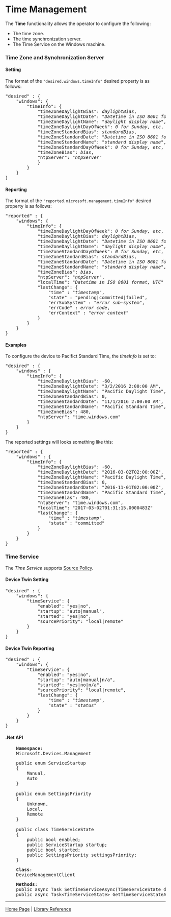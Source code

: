 # Time Management

The **Time** functionality allows the operator to configure the following:

- The time zone.
- The time synchronization server.
- The Time Service on the Windows machine.

### Time Zone and Synchronization Server

#### Setting
The format of the `"desired.windows.timeInfo"` desired property is as follows:

<pre>
"desired" : {
    "windows": {
        "timeInfo": {
            "timeZoneDaylightBias": <i>daylightBias</i>,
            "timeZoneDaylightDate": "<i>Datetime in ISO 8601 format, UTC</i>",
            "timeZoneDaylightName": "<i>daylight display name</i>",
            "timeZoneDaylightDayOfWeek": <i>0 for Sunday, etc</i>,
            "timeZoneStandardBias": <i>standardBias</i>,
            "timeZoneStandardDate": "<i>Datetime in ISO 8601 format, UTC</i>",
            "timeZoneStandardName": "<i>standard display name</i>",
            "timeZoneStandardDayOfWeek": <i>0 for Sunday, etc</i>,
            "timeZoneBias": <i>bias</i>,
            "ntpServer": "<i>ntpServer</i>"
            }
        }
    }
}
</pre>

#### Reporting
The format of the `"reported.microsoft.management.timeInfo"` desired property is as follows:

<pre>
"reported" : {
    "windows": {
        "timeInfo": {
            "timeZoneDaylightDayOfWeek": <i>0 for Sunday, etc</i>,
            "timeZoneDaylightBias": <i>daylightBias</i>,
            "timeZoneDaylightDate": "<i>Datetime in ISO 8601 format, UTC</i>",
            "timeZoneDaylightName": "<i>daylight display name</i>",
            "timeZoneStandardDayOfWeek": <i>0 for Sunday, etc</i>,
            "timeZoneStandardBias": <i>standardBias</i>,
            "timeZoneStandardDate": "<i>Datetime in ISO 8601 format, UTC</i>",
            "timeZoneStandardName": "<i>standard display name</i>",
            "timeZoneBias": <i>bias</i>,
            "ntpServer": "<i>ntpServer</i>",
            "localTime": "<i>Datetime in ISO 8601 format, UTC</i>"
            "lastChange": {
                "time" : "<i>timestamp</i>",
                "state" : "pending|committed|failed",
                "errSubSystem" : "<i>error sub-system</i>",
                "errCode" : <i>error code</i>,
                "errContext" : "<i>error context</i>"
            }
        }
    }
}
</pre>

#### Examples

To configure the device to Pacifict Standard Time, the <i>timeInfo</i> is set to:

<pre>
"desired" : {
    "windows" : {
        "timeInfo": {
            "timeZoneDaylightBias": -60,
            "timeZoneDaylightDate": "3/2/2016 2:00:00 AM",
            "timeZoneDaylightName": "Pacific Daylight Time",
            "timeZoneStandardBias": 0,
            "timeZoneStandardDate": "11/1/2016 2:00:00 AM",
            "timeZoneStandardName": "Pacific Standard Time",
            "timeZoneBias": 480,
            "ntpServer": "time.windows.com"
        }
    }
}
</pre>

The reported settings will looks something like this:
<pre>
"reported" : {
    "windows" : {
        "timeInfo": {
            "timeZoneDaylightBias": -60,
            "timeZoneDaylightDate": "2016-03-02T02:00:00Z",
            "timeZoneDaylightName": "Pacific Daylight Time",
            "timeZoneStandardBias": 0,
            "timeZoneStandardDate": "2016-11-01T02:00:00Z",
            "timeZoneStandardName": "Pacific Standard Time",
            "timeZoneBias": 480,
            "ntpServer": "time.windows.com",
            "localTime": "2017-03-02T01:31:15.0000483Z"
            "lastChange": {
                "time" : "<i>timestamp</i>",
                "state" : "committed"
            }
        }
    }
}
</pre>

### Time Service

The *Time Service* supports [Source Policy](source-policy.md).

#### Device Twin Setting

<pre>
"desired" : {
    "windows": {
        "timeService": {
            "enabled": "yes|no",
            "startup": "auto|manual",
            "started": "yes|no",
            "sourcePriority": "local|remote"
        }
    }
}
</pre>

#### Device Twin Reporting

<pre>
"desired" : {
    "windows": {
        "timeService": {
            "enabled": "yes|no",
            "startup": "auto|manual|n/a",
            "started": "yes|no|n/a",
            "sourcePriority": "local|remote",
            "lastChange": {
                "time" : "<i>timestamp</i>",
                "state" : "<i>status</i>"
            }
        }
    }
}
</pre>

#### .Net API

<pre>
    <b>Namespace</b>:
    Microsoft.Devices.Management
</pre>

<pre>
    public enum ServiceStartup
    {
        Manual,
        Auto
    }

    public enum SettingsPriority
    {
        Unknown,
        Local,
        Remote
    }

    public class TimeServiceState
    {
        public bool enabled;
        public ServiceStartup startup;
        public bool started;
        public SettingsPriority settingsPriority;
    }
</pre>

<pre>
    <b>Class</b>:
    DeviceManagementClient
</pre>

<pre>
    <b>Methods</b>:
    public async Task SetTimeServiceAsync(TimeServiceState desiredState);
    public async Task&lt;TimeServiceState&gt; GetTimeServiceStateAsync();
</pre>

----

[Home Page](../README.md) | [Library Reference](library-reference.md)